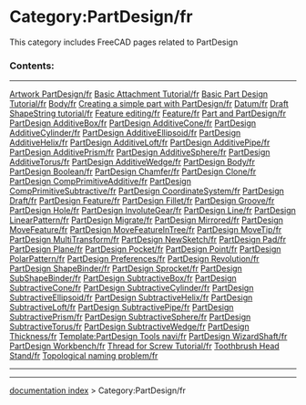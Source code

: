 # Category:PartDesign/fr
This category includes FreeCAD pages related to PartDesign

### Contents:

  ------------------------------------------------------------------------------- --------------------------------------------------------------------------------------------------- ---------------------------------------------------------------------------------------------
  [Artwork PartDesign/fr](Artwork_PartDesign/fr.md)                       [Basic Attachment Tutorial/fr](Basic_Attachment_Tutorial/fr.md)                             [Basic Part Design Tutorial/fr](Basic_Part_Design_Tutorial/fr.md)
  [Body/fr](Body/fr.md)                                                   [Creating a simple part with PartDesign/fr](Creating_a_simple_part_with_PartDesign/fr.md)   [Datum/fr](Datum/fr.md)
  [Draft ShapeString tutorial/fr](Draft_ShapeString_tutorial/fr.md)       [Feature editing/fr](Feature_editing/fr.md)                                                 [Feature/fr](Feature/fr.md)
  [Part and PartDesign/fr](Part_and_PartDesign/fr.md)                     [PartDesign AdditiveBox/fr](PartDesign_AdditiveBox/fr.md)                                   [PartDesign AdditiveCone/fr](PartDesign_AdditiveCone/fr.md)
  [PartDesign AdditiveCylinder/fr](PartDesign_AdditiveCylinder/fr.md)     [PartDesign AdditiveEllipsoid/fr](PartDesign_AdditiveEllipsoid/fr.md)                       [PartDesign AdditiveHelix/fr](PartDesign_AdditiveHelix/fr.md)
  [PartDesign AdditiveLoft/fr](PartDesign_AdditiveLoft/fr.md)             [PartDesign AdditivePipe/fr](PartDesign_AdditivePipe/fr.md)                                 [PartDesign AdditivePrism/fr](PartDesign_AdditivePrism/fr.md)
  [PartDesign AdditiveSphere/fr](PartDesign_AdditiveSphere/fr.md)         [PartDesign AdditiveTorus/fr](PartDesign_AdditiveTorus/fr.md)                               [PartDesign AdditiveWedge/fr](PartDesign_AdditiveWedge/fr.md)
  [PartDesign Body/fr](PartDesign_Body/fr.md)                             [PartDesign Boolean/fr](PartDesign_Boolean/fr.md)                                           [PartDesign Chamfer/fr](PartDesign_Chamfer/fr.md)
  [PartDesign Clone/fr](PartDesign_Clone/fr.md)                           [PartDesign CompPrimitiveAdditive/fr](PartDesign_CompPrimitiveAdditive/fr.md)               [PartDesign CompPrimitiveSubtractive/fr](PartDesign_CompPrimitiveSubtractive/fr.md)
  [PartDesign CoordinateSystem/fr](PartDesign_CoordinateSystem/fr.md)     [PartDesign Draft/fr](PartDesign_Draft/fr.md)                                               [PartDesign Feature/fr](PartDesign_Feature/fr.md)
  [PartDesign Fillet/fr](PartDesign_Fillet/fr.md)                         [PartDesign Groove/fr](PartDesign_Groove/fr.md)                                             [PartDesign Hole/fr](PartDesign_Hole/fr.md)
  [PartDesign InvoluteGear/fr](PartDesign_InvoluteGear/fr.md)             [PartDesign Line/fr](PartDesign_Line/fr.md)                                                 [PartDesign LinearPattern/fr](PartDesign_LinearPattern/fr.md)
  [PartDesign Migrate/fr](PartDesign_Migrate/fr.md)                       [PartDesign Mirrored/fr](PartDesign_Mirrored/fr.md)                                         [PartDesign MoveFeature/fr](PartDesign_MoveFeature/fr.md)
  [PartDesign MoveFeatureInTree/fr](PartDesign_MoveFeatureInTree/fr.md)   [PartDesign MoveTip/fr](PartDesign_MoveTip/fr.md)                                           [PartDesign MultiTransform/fr](PartDesign_MultiTransform/fr.md)
  [PartDesign NewSketch/fr](PartDesign_NewSketch/fr.md)                   [PartDesign Pad/fr](PartDesign_Pad/fr.md)                                                   [PartDesign Plane/fr](PartDesign_Plane/fr.md)
  [PartDesign Pocket/fr](PartDesign_Pocket/fr.md)                         [PartDesign Point/fr](PartDesign_Point/fr.md)                                               [PartDesign PolarPattern/fr](PartDesign_PolarPattern/fr.md)
  [PartDesign Preferences/fr](PartDesign_Preferences/fr.md)               [PartDesign Revolution/fr](PartDesign_Revolution/fr.md)                                     [PartDesign ShapeBinder/fr](PartDesign_ShapeBinder/fr.md)
  [PartDesign Sprocket/fr](PartDesign_Sprocket/fr.md)                     [PartDesign SubShapeBinder/fr](PartDesign_SubShapeBinder/fr.md)                             [PartDesign SubtractiveBox/fr](PartDesign_SubtractiveBox/fr.md)
  [PartDesign SubtractiveCone/fr](PartDesign_SubtractiveCone/fr.md)       [PartDesign SubtractiveCylinder/fr](PartDesign_SubtractiveCylinder/fr.md)                   [PartDesign SubtractiveEllipsoid/fr](PartDesign_SubtractiveEllipsoid/fr.md)
  [PartDesign SubtractiveHelix/fr](PartDesign_SubtractiveHelix/fr.md)     [PartDesign SubtractiveLoft/fr](PartDesign_SubtractiveLoft/fr.md)                           [PartDesign SubtractivePipe/fr](PartDesign_SubtractivePipe/fr.md)
  [PartDesign SubtractivePrism/fr](PartDesign_SubtractivePrism/fr.md)     [PartDesign SubtractiveSphere/fr](PartDesign_SubtractiveSphere/fr.md)                       [PartDesign SubtractiveTorus/fr](PartDesign_SubtractiveTorus/fr.md)
  [PartDesign SubtractiveWedge/fr](PartDesign_SubtractiveWedge/fr.md)     [PartDesign Thickness/fr](PartDesign_Thickness/fr.md)                                       [Template:PartDesign Tools navi/fr](Template:PartDesign_Tools_navi/fr.md)
  [PartDesign WizardShaft/fr](PartDesign_WizardShaft/fr.md)               [PartDesign Workbench/fr](PartDesign_Workbench/fr.md)                                       [Thread for Screw Tutorial/fr](Thread_for_Screw_Tutorial/fr.md)
  [Toothbrush Head Stand/fr](Toothbrush_Head_Stand/fr.md)                 [Topological naming problem/fr](Topological_naming_problem/fr.md)                           
  ------------------------------------------------------------------------------- --------------------------------------------------------------------------------------------------- ---------------------------------------------------------------------------------------------

---
[documentation index](../README.md) > Category:PartDesign/fr
